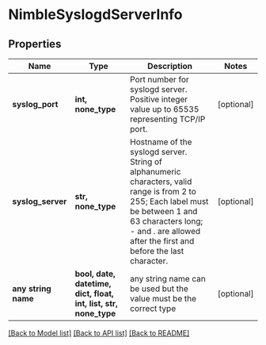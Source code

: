 # NimbleSyslogdServerInfo


## Properties
Name | Type | Description | Notes
------------ | ------------- | ------------- | -------------
**syslog_port** | **int, none_type** | Port number for syslogd server. Positive integer value up to 65535 representing TCP/IP port. | [optional] 
**syslog_server** | **str, none_type** | Hostname of the syslogd server. String of alphanumeric characters, valid range is from 2 to 255; Each label must be between 1 and 63 characters long; - and . are allowed after the first and before the last character. | [optional] 
**any string name** | **bool, date, datetime, dict, float, int, list, str, none_type** | any string name can be used but the value must be the correct type | [optional]

[[Back to Model list]](../README.md#documentation-for-models) [[Back to API list]](../README.md#documentation-for-api-endpoints) [[Back to README]](../README.md)


